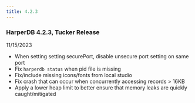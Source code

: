 ```yaml
---
title: 4.2.3
---
```


### HarperDB 4.2.3, Tucker Release

11/15/2023

- When setting setting securePort, disable unsecure port setting on same port
- Fix `harperdb status` when pid file is missing
- Fix/include missing icons/fonts from local studio
- Fix crash that can occur when concurrently accessing records > 16KB
- Apply a lower heap limit to better ensure that memory leaks are quickly caught/mitigated
